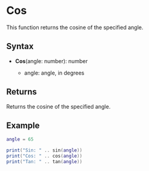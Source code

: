 # Cos

This function returns the cosine of the specified angle.

## Syntax

- **Cos**(angle: number): number

  - angle: angle, in degrees

## Returns

Returns the cosine of the specified angle.

## Example

```lua
angle = 65

print("Sin: " .. sin(angle))
print("Cos: " .. cos(angle))
print("Tan: " .. tan(angle))
```